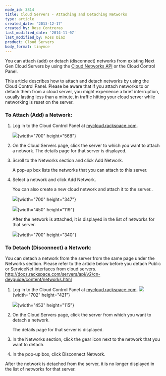 ```yaml
---
node_id: 3814
title: Cloud Servers - Attaching and Detaching Networks
type: article
created_date: '2013-12-17'
created_by: Rose Contreras
last_modified_date: '2014-11-07'
last_modified_by: Ross Diaz
product: Cloud Servers
body_format: tinymce
---
```


You can attach (add) or detach (disconnect) networks from existing Next
Gen Cloud Servers by using the [Cloud Networks
API](http://docs.rackspace.com/servers/api/v2/cn-devguide/content/api_virt_interfaces.html)
or the Cloud Control Panel.

This article describes how to attach and detach networks by using the
Cloud Control Panel. Please be aware that if you attach networks to or
detach them from a cloud server, you might experience a brief
interruption, usually lasting less than a minute, in traffic hitting
your cloud server while networking is reset on the server.

### To Attach (Add) a Network:

1.  Log in to the Cloud Control Panel at
    [mycloud.rackspace.com](http://mycloud.rackspace.com).

    ![](https://8026b2e3760e2433679c-fffceaebb8c6ee053c935e8915a3fbe7.ssl.cf2.rackcdn.com/field/image/attach-2.png){width="700"
    height="568"}

2.  On the Cloud Servers page, click the server to which  you want to
    attach a network. The details page for that server is displayed.


3.  Scroll to the Networks section and click Add Network.

    A pop-up box lists the networks that you can attach to this
    server.


4.  Select a network and click Add Network.

    You can also create a new cloud network and attach it to the
    server..

    ![](https://8026b2e3760e2433679c-fffceaebb8c6ee053c935e8915a3fbe7.ssl.cf2.rackcdn.com/field/image/attach-3.png){width="700"
    height="347"}

    ![](https://8026b2e3760e2433679c-fffceaebb8c6ee053c935e8915a3fbe7.ssl.cf2.rackcdn.com/field/image/attach-4.png){width="450"
    height="119"}

    After the network is attached, it is displayed in the list of
    networks for that server.

    ![](https://8026b2e3760e2433679c-fffceaebb8c6ee053c935e8915a3fbe7.ssl.cf2.rackcdn.com/field/image/attach-5.png){width="700"
    height="340"}

### To Detach (Disconnect) a Network:

You can detach a network from the server from the same page under the
Networks section. Please refer to the article below before you detach
Public or ServiceNet interfaces from cloud servers.
<http://docs.rackspace.com/servers/api/v2/cn-devguide/content/networks.html>

1.  Log in to the Cloud Control Panel at
    [mycloud.rackspace.com](http://mycloud.rackspace.com).
    ![](https://8026b2e3760e2433679c-fffceaebb8c6ee053c935e8915a3fbe7.ssl.cf2.rackcdn.com/field/image/attach-6.png){width="702"
    height="421"}


    ![](https://8026b2e3760e2433679c-fffceaebb8c6ee053c935e8915a3fbe7.ssl.cf2.rackcdn.com/field/image/attach-7.png){width="453"
    height="115"}

2.  On the Cloud Servers page, click the server from which you want to
    detach a network.

    The details page for that server is displayed.

3.  In the Networks section, click the gear icon next to the network
    that you want to detach.


4.  In the pop-up box, click Disconnect Network.

After the network is detached from the server, it is no longer displayed
in the list of networks for that server.





